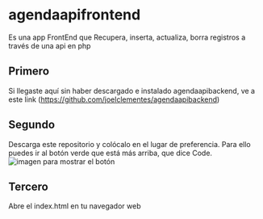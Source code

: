 # agendaapifrontend
Es una app FrontEnd que Recupera, inserta, actualiza, borra registros a través de una api en php

## Primero
Si llegaste aquí sin haber descargado e instalado agendaapibackend,
ve a este link (https://github.com/joelclementes/agendaapibackend)

## Segundo
Descarga este repositorio y colócalo en el lugar de preferencia.
Para ello puedes ir al botón verde que está más arriba, que dice Code.
![imagen para mostrar el botón](https://cpb-us-e1.wpmucdn.com/sites.northwestern.edu/dist/b/3044/files/2021/05/github.png)

## Tercero
Abre el index.html en tu navegador web